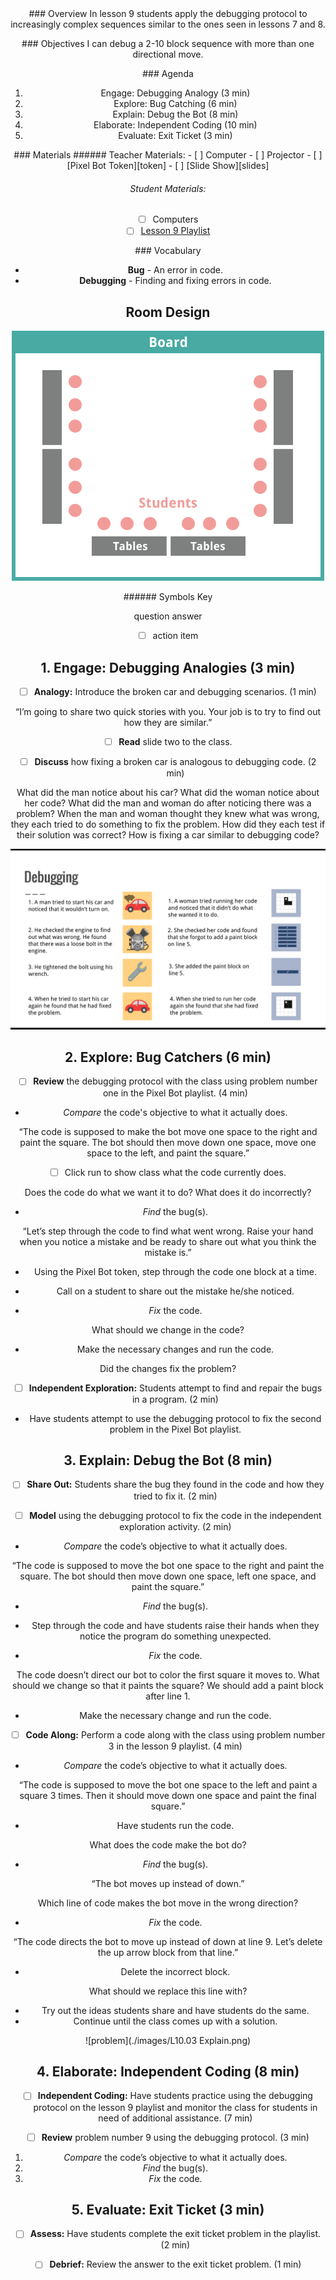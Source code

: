 <header class='header' title='Bug Catchers' subtitle='Lesson 09'/>

<notable>
<iconp src='/icons/activity.png'>### Overview</iconp>
In lesson 9 students apply the debugging protocol to increasingly complex sequences similar to the ones seen in lessons 7 and 8.

<iconp src='/icons/objectives.png'>### Objectives</iconp>
I can debug a 2-10 block sequence with more than one directional move.

<iconp src='/icons/agenda.png'>### Agenda</iconp>

1. Engage: Debugging Analogy (3 min)
1. Explore: Bug Catching (6 min)
1. Explain: Debug the Bot (8 min)
1. Elaborate: Independent Coding (10 min)
1. Evaluate: Exit Ticket (3 min)

<note>
<iconp src='/icons/materials.png'>### Materials</iconp>
###### Teacher Materials:
- [ ] Computer
- [ ] Projector
- [ ] [Pixel Bot Token][token]
- [ ] [Slide Show][slides]

###### Student Materials:
- [ ] Computers
- [ ] [Lesson 9 Playlist][playlist]

<iconp src='/icons/vocab.png'>### Vocabulary</iconp>
- **Bug** - An error in code.
- **Debugging** - Finding and fixing errors in code.

</note>

<pagebreak/>

## Room Design

![room](./images/layout-computer.png)

<note borderLeft='2px solid green' mt='2em'>
###### Symbols Key

<iconp ml='1.65em' type='question'>question</iconp>
<iconp ml='1.65em' type='answer'>answer</iconp>
- [ ] action item
</note>

<pagebreak/>

## 1. Engage: Debugging Analogies (3 min)
- [ ] **Analogy:** Introduce the broken car and debugging scenarios. (1 min)

“I’m going to share two quick stories with you. Your job is to try to find out how they are similar.”

- [ ] **Read** slide two to the class.

- [ ] **Discuss** how fixing a broken car is analogous to debugging code. (2 min)

<iconp type='question'>What did the man notice about his car? What did the woman notice about her code?</iconp>
<iconp type='question'>What did the man and woman do after noticing there was a problem?
</iconp>
<iconp type='question'>When the man and woman thought they knew what was wrong, they each tried to do something to fix the problem. How did they each test if their solution was correct?</iconp>
<iconp type='question'>How is fixing a car similar to debugging code?</iconp>

![slide](./images/slide-two.png)

## 2. Explore: Bug Catchers (6 min)

- [ ] **Review** the debugging protocol with the class using problem number one in the Pixel Bot playlist. (4 min)

- *Compare* the code's objective to what it actually does.

“The code is supposed to make the bot move one space to the right and paint the square. The bot should then move down one space, move one space to the left, and paint the square.”


- [ ] Click run to show class what the code currently does.

<iconp type='question'>Does the code do what we want it to do?</iconp>
<iconp type='question'>What does it do incorrectly?</iconp>


- *Find* the bug(s).

“Let’s step through the code to find what went wrong. Raise your hand when you notice a mistake and be ready to share out what you think the mistake is.”

- Using the Pixel Bot token, step through the code one block at a time.
- Call on a student to share out the mistake he/she noticed.


- *Fix* the code.

<iconp type='question'>What should we change in the code?</iconp>

- Make the necessary changes and run the code.

<iconp type='question'>Did the changes fix the problem?
</iconp>

- [ ] **Independent Exploration:** Students attempt to find and repair the bugs in a program. (2 min)

- Have students attempt to use the debugging protocol to fix the second problem in the Pixel Bot playlist.

## 3. Explain: Debug the Bot (8 min)

-  [ ] **Share Out:** Students share the bug they found in the code and how they tried to fix it. (2 min)

-  [ ] **Model** using the debugging protocol to fix the code in the independent exploration activity. (2 min)

- *Compare* the code’s objective to what it actually does.

“The code is supposed to move the bot one space to the right and paint the square. The bot should then move down one space, left one space, and paint the square.”

- *Find* the bug(s).


- Step through the code and have students raise their hands when they notice the program do something unexpected.

- *Fix* the code.

<iconp type='question'>The code doesn’t direct our bot to color the first square it moves to. What should we change so that it paints the square?</iconp>
<iconp type='answer'>We should add a paint block after line 1.</iconp>

- Make the necessary change and run the code.

- [ ] **Code Along:** Perform a code along with the class using problem number 3 in the lesson 9 playlist. (4 min)

- *Compare* the code’s objective to what it actually does.

“The code is supposed to move the bot one space to the left and paint a square 3 times. Then it should move down one space and paint the final square.”

- Have students run the code.

<iconp type='question'>What does the code make the bot do?</iconp>

- *Find* the bug(s).

“The bot moves up instead of down.”

<iconp type='question'>Which line of code makes the bot move in the wrong direction?</iconp>

- *Fix* the code.

“The code directs the bot to move up instead of down at line 9. Let’s delete the up arrow block from that line.”

- Delete the incorrect block.

<iconp type='question'>What should we replace this line with?</iconp>

- Try out the ideas students share and have students do the same.
- Continue until the class comes up with a solution.

![problem](./images/L10.03 Explain.png)

## 4. Elaborate: Independent Coding (8 min)

- [ ] **Independent Coding:** Have students practice using the debugging protocol on the lesson 9 playlist and monitor the class for students in need of additional assistance. (7 min)

- [ ] **Review** problem number 9 using the debugging protocol. (3 min)

1. *Compare* the code’s objective to what it actually does.
2. *Find* the bug(s).
3. *Fix* the code.

## 5. Evaluate: Exit Ticket (3 min)

- [ ] **Assess:** Have students complete the exit ticket problem in the playlist. (2 min)

- [ ] **Debrief:** Review the answer to the exit ticket problem. (1 min)
</notable>

[token]: https://drive.google.com/open?id=0B48_2vIyABiocXFmZ0pDdjczaUE
[slides]: https://docs.google.com/presentation/d/1eOMB0H9RWLkP3c9yzgT251OvLwqoauNgk93UhlAHr8c/edit
[playlist]: http://www.pixelbots.io/VP632
